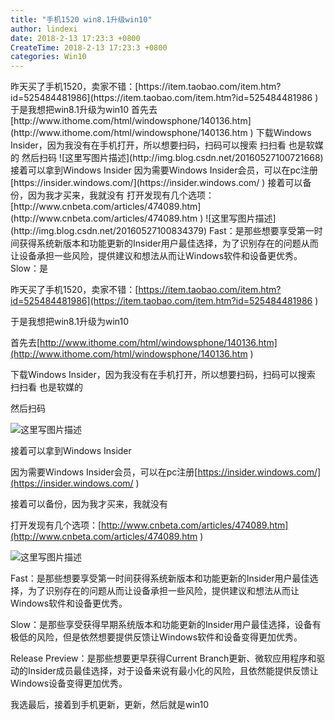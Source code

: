 ```yaml
---
title: "手机1520 win8.1升级win10"
author: lindexi
date: 2018-2-13 17:23:3 +0800
CreateTime: 2018-2-13 17:23:3 +0800
categories: Win10
---
```


<div id="toc"></div>
昨天买了手机1520，卖家不错：[https://item.taobao.com/item.htm?id=525484481986](https://item.taobao.com/item.htm?id=525484481986 )
于是我想把win8.1升级为win10
首先去[http://www.ithome.com/html/windowsphone/140136.htm](http://www.ithome.com/html/windowsphone/140136.htm )
下载Windows Insider，因为我没有在手机打开，所以想要扫码，扫码可以搜索 扫扫看 也是软媒的
然后扫码
![这里写图片描述](http://img.blog.csdn.net/20160527100721668)
接着可以拿到Windows Insider
因为需要Windows Insider会员，可以在pc注册[https://insider.windows.com/](https://insider.windows.com/ )
接着可以备份，因为我才买来，我就没有
打开发现有几个选项：[http://www.cnbeta.com/articles/474089.htm](http://www.cnbeta.com/articles/474089.htm )
![这里写图片描述](http://img.blog.csdn.net/20160527100834379)
Fast：是那些想要享受第一时间获得系统新版本和功能更新的Insider用户最佳选择，为了识别存在的问题从而让设备承担一些风险，提供建议和想法从而让Windows软件和设备更优秀。
Slow：是

<!--more-->



<div id="toc"></div>

昨天买了手机1520，卖家不错：[https://item.taobao.com/item.htm?id=525484481986](https://item.taobao.com/item.htm?id=525484481986 )

于是我想把win8.1升级为win10

首先去[http://www.ithome.com/html/windowsphone/140136.htm](http://www.ithome.com/html/windowsphone/140136.htm )

下载Windows Insider，因为我没有在手机打开，所以想要扫码，扫码可以搜索 扫扫看 也是软媒的

然后扫码

![这里写图片描述](http://img.blog.csdn.net/20160527100721668)

接着可以拿到Windows Insider

因为需要Windows Insider会员，可以在pc注册[https://insider.windows.com/](https://insider.windows.com/ )

接着可以备份，因为我才买来，我就没有

打开发现有几个选项：[http://www.cnbeta.com/articles/474089.htm](http://www.cnbeta.com/articles/474089.htm )

![这里写图片描述](http://img.blog.csdn.net/20160527100834379)

Fast：是那些想要享受第一时间获得系统新版本和功能更新的Insider用户最佳选择，为了识别存在的问题从而让设备承担一些风险，提供建议和想法从而让Windows软件和设备更优秀。

Slow：是那些享受获得早期系统版本和功能更新的Insider用户最佳选择，设备有极低的风险，但是依然想要提供反馈让Windows软件和设备变得更加优秀。

Release Preview：是那些想要更早获得Current Branch更新、微软应用程序和驱动的Insider成员最佳选择，对于设备来说有最小化的风险，且依然能提供反馈让Windows设备变得更加优秀。

我选最后，接着到手机更新，更新，然后就是win10

